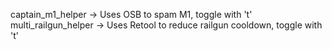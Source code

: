 captain_m1_helper -> Uses OSB to spam M1, toggle with 't'
multi_railgun_helper -> Uses Retool to reduce railgun cooldown, toggle with 't'
